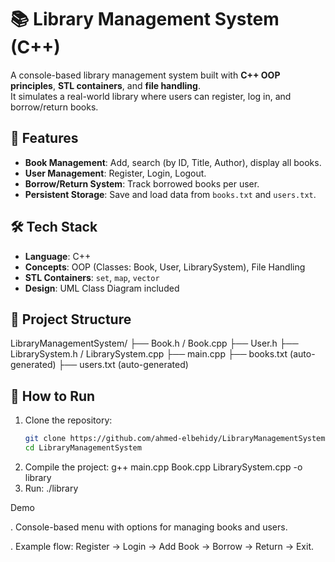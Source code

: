 # 📚 Library Management System (C++)

A console-based library management system built with **C++ OOP principles**, **STL containers**, and **file handling**.  
It simulates a real-world library where users can register, log in, and borrow/return books.

## 🚀 Features
- **Book Management**: Add, search (by ID, Title, Author), display all books.  
- **User Management**: Register, Login, Logout.  
- **Borrow/Return System**: Track borrowed books per user.  
- **Persistent Storage**: Save and load data from `books.txt` and `users.txt`.  

## 🛠️ Tech Stack
- **Language**: C++  
- **Concepts**: OOP (Classes: Book, User, LibrarySystem), File Handling  
- **STL Containers**: `set`, `map`, `vector`  
- **Design**: UML Class Diagram included  

## 📂 Project Structure
LibraryManagementSystem/
├── Book.h / Book.cpp
├── User.h
├── LibrarySystem.h / LibrarySystem.cpp
├── main.cpp
├── books.txt (auto-generated)
├── users.txt (auto-generated)


## 🎯 How to Run
1. Clone the repository:
   ```bash
   git clone https://github.com/ahmed-elbehidy/LibraryManagementSystem.git
   cd LibraryManagementSystem
2. Compile the project:
 g++ main.cpp Book.cpp LibrarySystem.cpp -o library
3. Run:
./library

Demo

. Console-based menu with options for managing books and users.

. Example flow: Register → Login → Add Book → Borrow → Return → Exit.
